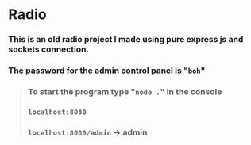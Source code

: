 # Radio

### This is an old radio project I made using pure express js and sockets connection.
### The password for the admin control panel is "`boh`"

>### To start the program type "`node .`" in the console
>### `localhost:8080`
>### `localhost:8080/admin` &rarr; **admin**
